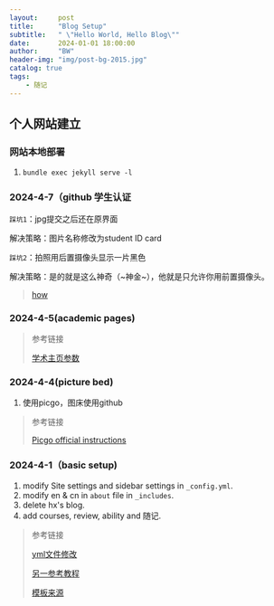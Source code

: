```yaml
---
layout:     post
title:      "Blog Setup"
subtitle:   " \"Hello World, Hello Blog\""
date:       2024-01-01 18:00:00
author:     "BW"
header-img: "img/post-bg-2015.jpg"
catalog: true
tags:
    - 随记
---
```




## 个人网站建立

### 网站本地部署

1. `bundle exec jekyll serve -l`

### 2024-4-7（github 学生认证

`踩坑1`：jpg提交之后还在原界面

解决策略：图片名称修改为student ID card 

`踩坑2`：拍照用后置摄像头显示一片黑色

解决策略：是的就是这么神奇（~神金~），他就是只允许你用前置摄像头。

> [how](https://www.ghostchu.com/394/github-education/)



### 2024-4-5(academic pages)

> 参考链接
> 
> [学术主页参数](https://www.zhihu.com/question/29229065/answer/2359311524)

### 2024-4-4(picture bed)

1. 使用picgo，图床使用github

> 参考链接
>
> [Picgo official instructions](https://picgo.github.io/PicGo-Doc/zh/guide/#picgo-is-here)

### 2024-4-1（basic setup)

1. modify Site settings and sidebar settings in `_config.yml`.
2. modify en & cn in `about` file in `_includes`.
3. delete hx's blog.
4. add courses, review, ability and 随记.

> 参考链接
>
> [yml文件修改](https://github.com/qiubaiying/qiubaiying.github.io/wiki/%E5%8D%9A%E5%AE%A2%E6%90%AD%E5%BB%BA%E8%AF%A6%E7%BB%86%E6%95%99%E7%A8%8B)
>
> [另一参考教程](https://github.com/shenshanwohu/modouxiansheng.github.io)
>
> [模板来源](https://github.com/Huxpro/huxpro.github.io)





